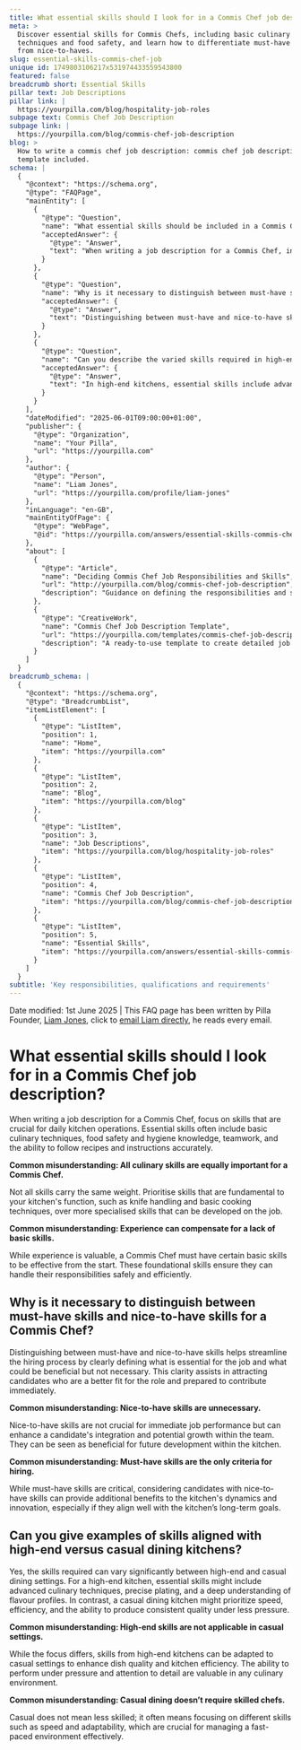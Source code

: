 ```yaml
---
title: What essential skills should I look for in a Commis Chef job description?
meta: >
  Discover essential skills for Commis Chefs, including basic culinary
  techniques and food safety, and learn how to differentiate must-have skills
  from nice-to-haves.
slug: essential-skills-commis-chef-job
unique id: 1749803106217x531974433559543800
featured: false
breadcrumb short: Essential Skills
pillar text: Job Descriptions
pillar link: |
  https://yourpilla.com/blog/hospitality-job-roles
subpage text: Commis Chef Job Description
subpage link: |
  https://yourpilla.com/blog/commis-chef-job-description
blog: >
  How to write a commis chef job description: commis chef job description
  template included.
schema: |
  {
    "@context": "https://schema.org",
    "@type": "FAQPage",
    "mainEntity": [
      {
        "@type": "Question",
        "name": "What essential skills should be included in a Commis Chef job description?",
        "acceptedAnswer": {
          "@type": "Answer",
          "text": "When writing a job description for a Commis Chef, include skills vital for daily kitchen operations. Essential skills should cover basic culinary techniques, food safety and hygiene, teamwork, and precise following of recipes and instructions. Skills like knife handling and basic cooking are fundamental, whereas more specialised skills can be acquired on the job."
        }
      },
      {
        "@type": "Question",
        "name": "Why is it necessary to distinguish between must-have skills and nice-to-have skills for a Commis Chef?",
        "acceptedAnswer": {
          "@type": "Answer",
          "text": "Distinguishing between must-have and nice-to-have skills streamlines the hiring process by specifying what is essential for the job and what is beneficial but not crucial. This helps attract candidates who are well-suited and ready to contribute right away, while also considering beneficial skills for team integration and future development."
        }
      },
      {
        "@type": "Question",
        "name": "Can you describe the varied skills required in high-end versus casual dining kitchens?",
        "acceptedAnswer": {
          "@type": "Answer",
          "text": "In high-end kitchens, essential skills include advanced culinary techniques, precise plating, and a deep understanding of flavour profiles. For casual dining, skills such as speed, efficiency, and consistent quality are prioritized. While different, skills from high-end settings can enhance quality and efficiency in casual environments too."
        }
      }
    ],
    "dateModified": "2025-06-01T09:00:00+01:00",
    "publisher": {
      "@type": "Organization",
      "name": "Your Pilla",
      "url": "https://yourpilla.com"
    },
    "author": {
      "@type": "Person",
      "name": "Liam Jones",
      "url": "https://yourpilla.com/profile/liam-jones"
    },
    "inLanguage": "en-GB",
    "mainEntityOfPage": {
      "@type": "WebPage",
      "@id": "https://yourpilla.com/answers/essential-skills-commis-chef-job"
    },
    "about": [
      {
        "@type": "Article",
        "name": "Deciding Commis Chef Job Responsibilities and Skills",
        "url": "http://yourpilla.com/blog/commis-chef-job-description",
        "description": "Guidance on defining the responsibilities and skills needed from a Commis Chef."
      },
      {
        "@type": "CreativeWork",
        "name": "Commis Chef Job Description Template",
        "url": "https://yourpilla.com/templates/commis-chef-job-description",
        "description": "A ready-to-use template to create detailed job descriptions for a Commis Chef."
      }
    ]
  }
breadcrumb_schema: |
  {
    "@context": "https://schema.org",
    "@type": "BreadcrumbList",
    "itemListElement": [
      {
        "@type": "ListItem",
        "position": 1,
        "name": "Home",
        "item": "https://yourpilla.com"
      },
      {
        "@type": "ListItem",
        "position": 2,
        "name": "Blog",
        "item": "https://yourpilla.com/blog"
      },
      {
        "@type": "ListItem",
        "position": 3,
        "name": "Job Descriptions",
        "item": "https://yourpilla.com/blog/hospitality-job-roles"
      },
      {
        "@type": "ListItem",
        "position": 4,
        "name": "Commis Chef Job Description",
        "item": "https://yourpilla.com/blog/commis-chef-job-description"
      },
      {
        "@type": "ListItem",
        "position": 5,
        "name": "Essential Skills",
        "item": "https://yourpilla.com/answers/essential-skills-commis-chef-job"
      }
    ]
  }
subtitle: 'Key responsibilities, qualifications and requirements'
---
```


Date modified: 1st June 2025 | This FAQ page has been written by Pilla Founder, [Liam Jones](https://yourpilla.com/profile/liam-jones), click to [email Liam directly](https://mailto:liam@yourpilla.com), he reads every email.

# What essential skills should I look for in a Commis Chef job description?

When writing a job description for a Commis Chef, focus on skills that are crucial for daily kitchen operations. Essential skills often include basic culinary techniques, food safety and hygiene knowledge, teamwork, and the ability to follow recipes and instructions accurately.

**Common misunderstanding: All culinary skills are equally important for a Commis Chef.**

Not all skills carry the same weight. Prioritise skills that are fundamental to your kitchen's function, such as knife handling and basic cooking techniques, over more specialised skills that can be developed on the job.

**Common misunderstanding: Experience can compensate for a lack of basic skills.**

While experience is valuable, a Commis Chef must have certain basic skills to be effective from the start. These foundational skills ensure they can handle their responsibilities safely and efficiently.

## Why is it necessary to distinguish between must-have skills and nice-to-have skills for a Commis Chef?

Distinguishing between must-have and nice-to-have skills helps streamline the hiring process by clearly defining what is essential for the job and what could be beneficial but not necessary. This clarity assists in attracting candidates who are a better fit for the role and prepared to contribute immediately.

**Common misunderstanding: Nice-to-have skills are unnecessary.**

Nice-to-have skills are not crucial for immediate job performance but can enhance a candidate's integration and potential growth within the team. They can be seen as beneficial for future development within the kitchen.

**Common misunderstanding: Must-have skills are the only criteria for hiring.**

While must-have skills are critical, considering candidates with nice-to-have skills can provide additional benefits to the kitchen's dynamics and innovation, especially if they align well with the kitchen’s long-term goals.

## Can you give examples of skills aligned with high-end versus casual dining kitchens?

Yes, the skills required can vary significantly between high-end and casual dining settings. For a high-end kitchen, essential skills might include advanced culinary techniques, precise plating, and a deep understanding of flavour profiles. In contrast, a casual dining kitchen might prioritize speed, efficiency, and the ability to produce consistent quality under less pressure.

**Common misunderstanding: High-end skills are not applicable in casual settings.**

While the focus differs, skills from high-end kitchens can be adapted to casual settings to enhance dish quality and kitchen efficiency. The ability to perform under pressure and attention to detail are valuable in any culinary environment.

**Common misunderstanding: Casual dining doesn’t require skilled chefs.**

Casual does not mean less skilled; it often means focusing on different skills such as speed and adaptability, which are crucial for managing a fast-paced environment effectively.
